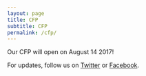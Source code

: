 ```yaml
---
layout: page
title: CFP
subtitle: CFP
permalink: /cfp/
---
```


Our CFP will open on August 14 2017!

For updates, follow us on [Twitter](https://twitter.com/starconuw) or [Facebook](https://www.facebook.com/starconuw/). 

